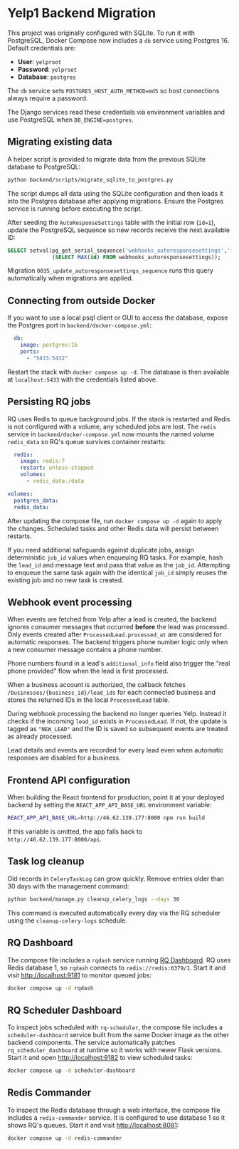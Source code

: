 # Yelp1 Backend Migration

This project was originally configured with SQLite. To run it with PostgreSQL,
Docker Compose now includes a `db` service using Postgres 16. Default
credentials are:

- **User**: `yelproot`
- **Password**: `yelproot`
- **Database**: `postgres`

The `db` service sets `POSTGRES_HOST_AUTH_METHOD=md5` so host connections always
require a password.

The Django services read these credentials via environment variables and use
PostgreSQL when `DB_ENGINE=postgres`.

## Migrating existing data

A helper script is provided to migrate data from the previous SQLite database
to PostgreSQL:

```bash
python backend/scripts/migrate_sqlite_to_postgres.py
```

The script dumps all data using the SQLite configuration and then loads it into
the Postgres database after applying migrations. Ensure the Postgres service is
running before executing the script.

After seeding the `AutoResponseSettings` table with the initial row (`id=1`),
update the PostgreSQL sequence so new records receive the next available ID:

```sql
SELECT setval(pg_get_serial_sequence('webhooks_autoresponsesettings','id'),
              (SELECT MAX(id) FROM webhooks_autoresponsesettings));
```

Migration `0035_update_autoresponsesettings_sequence` runs this query
automatically when migrations are applied.

## Connecting from outside Docker

If you want to use a local psql client or GUI to access the database, expose
the Postgres port in `backend/docker-compose.yml`:

```yaml
  db:
    image: postgres:16
    ports:
      - "5433:5432"
```

Restart the stack with `docker compose up -d`. The database is then available
at `localhost:5433` with the credentials listed above.

## Persisting RQ jobs

RQ uses Redis to queue background jobs. If the stack is restarted and Redis
is not configured with a volume, any scheduled jobs are lost. The
`redis` service in `backend/docker-compose.yml` now mounts the named volume
`redis_data` so RQ's queue survives container restarts:

```yaml
  redis:
    image: redis:7
    restart: unless-stopped
    volumes:
      - redis_data:/data

volumes:
  postgres_data:
  redis_data:
```

After updating the compose file, run `docker compose up -d` again to apply the
changes. Scheduled tasks and other Redis data will persist between restarts.

If you need additional safeguards against duplicate jobs, assign deterministic
`job_id` values when enqueuing RQ tasks. For example, hash the `lead_id` and
message text and pass that value as the `job_id`. Attempting to enqueue the same
task again with the identical `job_id` simply reuses the existing job and no new
task is created.

## Webhook event processing

When events are fetched from Yelp after a lead is created, the backend ignores
consumer messages that occurred **before** the lead was processed. Only events
created after `ProcessedLead.processed_at` are considered for automatic
responses. The backend triggers phone number logic only when a new consumer
message contains a phone number.

Phone numbers found in a lead's `additional_info` field also trigger the "real
phone provided" flow when the lead is first processed.

When a business account is authorized, the callback fetches
`/businesses/{business_id}/lead_ids` for each connected business and stores the
returned IDs in the local `ProcessedLead` table.

During webhook processing the backend no longer queries Yelp. Instead it checks
if the incoming `lead_id` exists in `ProcessedLead`. If not, the update is
tagged as `"NEW_LEAD"` and the ID is saved so subsequent events are treated as
already processed.

Lead details and events are recorded for every lead even when automatic
responses are disabled for a business.

## Frontend API configuration

When building the React frontend for production, point it at your deployed
backend by setting the `REACT_APP_API_BASE_URL` environment variable:

```bash
REACT_APP_API_BASE_URL=http://46.62.139.177:8000 npm run build
```

If this variable is omitted, the app falls back to `http://46.62.139.177:8000/api`.

## Task log cleanup

Old records in `CeleryTaskLog` can grow quickly. Remove entries older than 30 days
with the management command:

```bash
python backend/manage.py cleanup_celery_logs --days 30
```

This command is executed automatically every day via the RQ scheduler using the
`cleanup-celery-logs` schedule.

## RQ Dashboard

The compose file includes a `rqdash` service running [RQ Dashboard](https://github.com/rq/rq-dashboard).
RQ uses Redis database 1, so `rqdash` connects to `redis://redis:6379/1`.
Start it and visit <http://localhost:9181> to monitor queued jobs:

```bash
docker compose up -d rqdash
```

## RQ Scheduler Dashboard

To inspect jobs scheduled with `rq-scheduler`, the compose file includes a
`scheduler-dashboard` service built from the same Docker image as the other
backend components. The service automatically patches
`rq_scheduler_dashboard` at runtime so it works with newer Flask versions.
Start it and open
<http://localhost:9182> to view scheduled tasks:

```bash
docker compose up -d scheduler-dashboard
```

## Redis Commander

To inspect the Redis database through a web interface, the compose file includes
a `redis-commander` service. It is configured to use database 1 so it shows RQ's
queues. Start it and visit <http://localhost:8081>:

```bash
docker compose up -d redis-commander
```


